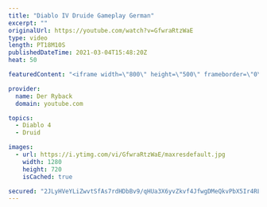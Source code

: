 ```yaml
---
title: "Diablo IV Druide Gameplay German"
excerpt: ""
originalUrl: https://youtube.com/watch?v=GfwraRtzWaE
type: video
length: PT18M10S
publishedDateTime: 2021-03-04T15:48:20Z
heat: 50

featuredContent: "<iframe width=\"800\" height=\"500\" frameborder=\"0\" src=\"https://www.youtube.com/embed/GfwraRtzWaE\" allow=\"accelerometer; autoplay; encrypted-media; gyroscope; picture-in-picture\" allowfullscreen></iframe>"

provider:
  name: Der Ryback
  domain: youtube.com

topics:
  - Diablo 4
  - Druid

images:
  - url: https://i.ytimg.com/vi/GfwraRtzWaE/maxresdefault.jpg
    width: 1280
    height: 720
    isCached: true

secured: "2JLyHVeYLiZwvtSfAs7rdHDbBv9/qHUa3X6yvZkvf4JfwgDMeQkvPbX5Ir4RL+blZYG50Mk/LJtZWU/OoSmUJ/muydVFEIa/Zig+kF6P7nQF5eF7pr6avzq6wMxa89fR9NXW3Z6023ULwEA3UB/q5rocPEhj0483OsW2jwAyRJQtxspGKGS/xQtIhfMpamuRJZFUyrERlQ5G2Q8Ol+3wDMIrwSy7lygta2H4dAsNk4qu3z1oqIU58t2kUUobKPCQnhH+ZmFP7mz9PONXqW60ZvEK0nKCocV2AlXvSyZ0OShXQnvk6VPkUxQ4Zw/Pm2zzdQJxGRag53lV6D9MAyLgH2N5tOPQeBvMUzXTKX4lUt93V8Z6jwJvPh/RN8bcAKKM8zGCa+HgidBjEvXFdHP8r6T9O+k1M0m173ULQ/cAfqs=;AW7sUwRzps+XBxuoIQ8hfQ=="
---
```


